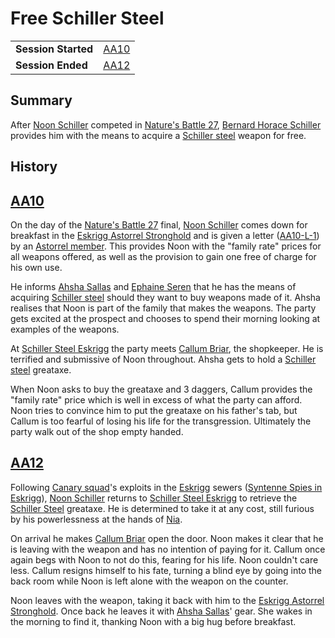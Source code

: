 # Free Schiller Steel

|||
| --- | --- |
| **Session Started** | [AA10](../../sessions/completed/AA10.md) | storyline.2
| **Session Ended** | [AA12](../../sessions/completed/AA12.md) |

## Summary

After [Noon Schiller](../../characters/noon-schiller.md) competed in [Nature's Battle 27](natures-battle-27.md), [Bernard Horace Schiller](../../characters/bernard-horace-schiller.md) provides him with the means to acquire a [Schiller steel](../../items/weapons/schiller-steel.md) weapon for free.

## History

## [AA10](../../sessions/completed/AA10.md)

On the day of the [Nature's Battle 27](natures-battle-27.md) final, [Noon Schiller](../../characters/noon-schiller.md) comes down for breakfast in the [Eskrigg Astorrel Stronghold](../../places/strongholds/eskrigg-astorrel-stronghold.md) and is given a letter ([AA10-L-1](../../letters/AA10-L-1.md)) by an [Astorrel member](../../organisations/astorrel/ranks/astorrel-member.md). This provides Noon with the "family rate" prices for all weapons offered, as well as the provision to gain one free of charge for his own use.

He informs [Ahsha Sallas](../../characters/ahsha-sallas.md) and [Ephaine Seren](../../characters/ephaine-seren.md) that he has the means of acquiring [Schiller steel](../../items/weapons/schiller-steel.md) should they want to buy weapons made of it. Ahsha realises that Noon is part of the family that makes the weapons. The party gets excited at the prospect and chooses to spend their morning looking at examples of the weapons.

At [Schiller Steel Eskrigg](../../places/buildings/shops/schiller-steel-eskrigg.md) the party meets [Callum Briar](../../characters/callum-briar.md), the shopkeeper. He is terrified and submissive of Noon throughout. Ahsha gets to hold a [Schiller steel](../../items/weapons/schiller-steel.md) greataxe.

When Noon asks to buy the greataxe and 3 daggers, Callum provides the "family rate" price which is well in excess of what the party can afford. Noon tries to convince him to put the greataxe on his father's tab, but Callum is too fearful of losing his life for the transgression. Ultimately the party walk out of the shop empty handed.

## [AA12](../../sessions/completed/AA12.md)

Following [Canary squad](../../organisations/astorrel/squads/canary-squad.md)'s exploits in the [Eskrigg](../../places/cities/eskrigg.md) sewers ([Syntenne Spies in Eskrigg](syntenne-spies-in-eskrigg.md)), [Noon Schiller](../../characters/noon-schiller.md) returns to [Schiller Steel Eskrigg](../../places/buildings/shops/schiller-steel-eskrigg.md) to retrieve the [Schiller Steel](../../items/weapons/schiller-steel.md) greataxe. He is determined to take it at any cost, still furious by his powerlessness at the hands of [Nia](../../characters/gwenhwyfar-carew.md).

On arrival he makes [Callum Briar](../../characters/callum-briar.md) open the door. Noon makes it clear that he is leaving with the weapon and has no intention of paying for it. Callum once again begs with Noon to not do this, fearing for his life. Noon couldn't care less. Callum resigns himself to his fate, turning a blind eye by going into the back room while Noon is left alone with the weapon on the counter.

Noon leaves with the weapon, taking it back with him to the [Eskrigg Astorrel Stronghold](../../places/strongholds/eskrigg-astorrel-stronghold.md). Once back he leaves it with [Ahsha Sallas](../../characters/ahsha-sallas.md)' gear. She wakes in the morning to find it, thanking Noon with a big hug before breakfast.
